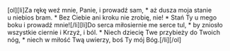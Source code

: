 [ol][li]Za rękę weź mnie, Panie, i prowadź sam, * aż dusza moja stanie u niebios bram. * Bez Ciebie ani kroku nie zrobię, nie! * Stań Ty u mego boku i prowadź mnie![/li][li]Do serca miłosiernie me serce tul, * by zniosło wszystkie ciernie i Krzyż, i ból. * Niech dziecię Twe przybieży do Twoich nóg, * niech w miłość Twą uwierzy, boś Ty mój Bóg.[/li][/ol]